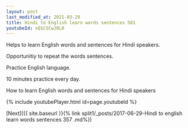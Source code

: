 ```yaml
---
layout: post
last_modified_at: 2021-03-29
title: Hindi to English learn words sentences 501 
youtubeId: xQ1CSCwJ0L0
---
```

 
 
Helps to learn English words and sentences for Hindi speakers.

Opportunitiy to repeat the words sentences. 

Practice English language. 
 
10 minutes practice every day. 
 
How to learn English words and sentences for Hindi speakers 
 
{% include youtubePlayer.html id=page.youtubeId %}
 
 
[Next]({{ site.baseurl }}{% link  split1/_posts/2017-06-29-Hindi to english learn words sentences 357 .md%})
 
